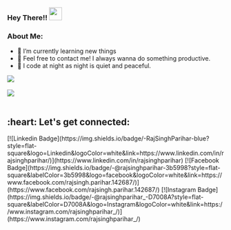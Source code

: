 ### Hey There!! <img src="https://user-images.githubusercontent.com/42378118/110234147-e3259600-7f4e-11eb-95be-0c4047144dea.gif" width="30">


### About Me:

- 🔭 I’m currently learning new things
- 💬 Feel free to contact me! I always wanna do something productive. 
- 🌙 I code at night as night is quiet and peaceful.

<a href="https://github.com/rajsinghparihar">
  <img align="center" src="https://github-readme-stats.vercel.app/api?username=rajsinghparihar&show_icons=true&count_private=true&title_color=CCD6F6&text_color=CCD6F6&icon_color=7276fd&bg_color=22272E&hide=issues&hide_border=1&border_radius=15&custom_title=Stats" />
</a>

<br />
<br />

<a href="https://github.com/rajsinghparihar/GithubProfileReadme">
  <img align="center" src="https://github-readme-stats.vercel.app/api/top-langs/?username=rajsinghparihar&layout=compact&title_color=CCD6F6&text_color=CCD6F6&icon_color=2bbc8a&bg_color=22272E&hide_border=1&border_radius=15&custom_title=Languages" />
</a>
<br />
<br />

<h2 align="left">:heart: Let's get connected:</h2>
[![Linkedin Badge](https://img.shields.io/badge/-RajSinghParihar-blue?style=flat-square&logo=Linkedin&logoColor=white&link=https://www.linkedin.com/in/rajsinghparihar/)](https://www.linkedin.com/in/rajsinghparihar) [![Facebook Badge](https://img.shields.io/badge/-@rajsinghparihar-3b5998?style=flat-square&labelColor=3b5998&logo=facebook&logoColor=white&link=https://www.facebook.com/rajsingh.parihar.142687/)](https://www.facebook.com/rajsingh.parihar.142687/) [![Instagram Badge](https://img.shields.io/badge/-@rajsinghparihar_-D7008A?style=flat-square&labelColor=D7008A&logo=Instagram&logoColor=white&link=https://www.instagram.com/rajsinghparihar_/)](https://www.instagram.com/rajsinghparihar_/)
